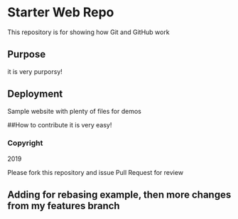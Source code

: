 


# Starter Web Repo

This repository is for showing how Git and GitHub work

## Purpose
it is very purporsy!

## Deployment

Sample website with plenty of files for demos

##How to contribute
it is very easy!
### Copyright
2019

Please fork this repository and issue Pull Request for review

## Adding for rebasing example, then more changes from my features branch